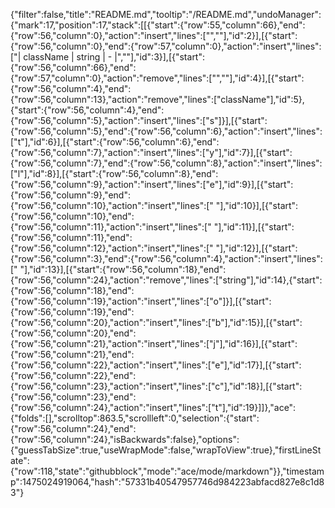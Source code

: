 {"filter":false,"title":"README.md","tooltip":"/README.md","undoManager":{"mark":17,"position":17,"stack":[[{"start":{"row":55,"column":66},"end":{"row":56,"column":0},"action":"insert","lines":["",""],"id":2}],[{"start":{"row":56,"column":0},"end":{"row":57,"column":0},"action":"insert","lines":["|   className  |  string  |                   -                  |",""],"id":3}],[{"start":{"row":56,"column":66},"end":{"row":57,"column":0},"action":"remove","lines":["",""],"id":4}],[{"start":{"row":56,"column":4},"end":{"row":56,"column":13},"action":"remove","lines":["className"],"id":5},{"start":{"row":56,"column":4},"end":{"row":56,"column":5},"action":"insert","lines":["s"]}],[{"start":{"row":56,"column":5},"end":{"row":56,"column":6},"action":"insert","lines":["t"],"id":6}],[{"start":{"row":56,"column":6},"end":{"row":56,"column":7},"action":"insert","lines":["y"],"id":7}],[{"start":{"row":56,"column":7},"end":{"row":56,"column":8},"action":"insert","lines":["l"],"id":8}],[{"start":{"row":56,"column":8},"end":{"row":56,"column":9},"action":"insert","lines":["e"],"id":9}],[{"start":{"row":56,"column":9},"end":{"row":56,"column":10},"action":"insert","lines":[" "],"id":10}],[{"start":{"row":56,"column":10},"end":{"row":56,"column":11},"action":"insert","lines":[" "],"id":11}],[{"start":{"row":56,"column":11},"end":{"row":56,"column":12},"action":"insert","lines":[" "],"id":12}],[{"start":{"row":56,"column":3},"end":{"row":56,"column":4},"action":"insert","lines":[" "],"id":13}],[{"start":{"row":56,"column":18},"end":{"row":56,"column":24},"action":"remove","lines":["string"],"id":14},{"start":{"row":56,"column":18},"end":{"row":56,"column":19},"action":"insert","lines":["o"]}],[{"start":{"row":56,"column":19},"end":{"row":56,"column":20},"action":"insert","lines":["b"],"id":15}],[{"start":{"row":56,"column":20},"end":{"row":56,"column":21},"action":"insert","lines":["j"],"id":16}],[{"start":{"row":56,"column":21},"end":{"row":56,"column":22},"action":"insert","lines":["e"],"id":17}],[{"start":{"row":56,"column":22},"end":{"row":56,"column":23},"action":"insert","lines":["c"],"id":18}],[{"start":{"row":56,"column":23},"end":{"row":56,"column":24},"action":"insert","lines":["t"],"id":19}]]},"ace":{"folds":[],"scrolltop":863.5,"scrollleft":0,"selection":{"start":{"row":56,"column":24},"end":{"row":56,"column":24},"isBackwards":false},"options":{"guessTabSize":true,"useWrapMode":false,"wrapToView":true},"firstLineState":{"row":118,"state":"githubblock","mode":"ace/mode/markdown"}},"timestamp":1475024919064,"hash":"57331b40547957746d984223abfacd827e8c1d83"}
